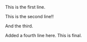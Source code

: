 This is the first line.

This is the second line!!

And the third.

Added a fourth line here. This is final.
